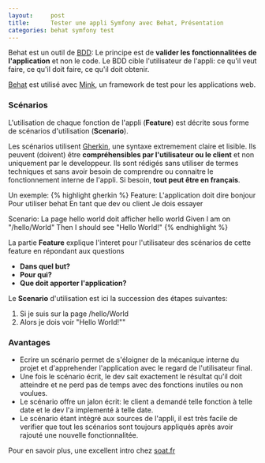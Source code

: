 ```yaml
---
layout:     post
title:      Tester une appli Symfony avec Behat, Présentation
categories: behat symfony test
---
```


Behat est un outil de [BDD]: Le principe est de **valider les fonctionnalitées de l'application** et non le code. Le BDD cible l'utilisateur de l'appli: ce qu'il veut faire, ce qu'il doit faire, ce qu'il doit obtenir.

[Behat] est utilisé avec [Mink], un framework de test pour les applications web.

[BDD]: http://en.wikipedia.org/wiki/Behavior-driven_development
[Behat]: http://behat.org/
[Mink]: http://mink.behat.org/

### Scénarios

L'utilisation de chaque fonction de l'appli (**Feature**) est décrite sous forme de scénarios d'utilisation (**Scenario**).

Les scénarios utilisent [Gherkin], une syntaxe extremement claire et lisible. 
Ils peuvent (doivent) être **compréhensibles par l'utilisateur ou le client** et non uniquement par le developpeur.
Ils sont rédigés sans utiliser de termes techniques et sans avoir besoin de comprendre ou connaitre le fonctionnement interne de l'appli.
Si besoin, **tout peut être en français**.

Un exemple:
{% highlight gherkin %}
Feature: L'application doit dire bonjour
  Pour utiliser behat
  En tant que dev ou client
  Je dois essayer

Scenario: La page hello world doit afficher hello world
  Given I am on "/hello/World"
   Then I should see "Hello World!"
{% endhighlight %}

La partie **Feature** explique l'interet pour l'utilisateur des scénarios de cette feature en répondant aux questions 
* **Dans quel but?**
* **Pour qui?**
* **Que doit apporter l'application?**

Le **Scenario** d'utilisation est ici la succession des étapes suivantes:
1. Si je suis sur la page /hello/World
2. Alors je dois voir "Hello World!""

[Gherkin]: http://docs.behat.org/guides/1.gherkin.html

### Avantages

* Ecrire un scénario permet de s'éloigner de la mécanique interne du projet et d'apprehender l'application avec le regard de l'utilisateur final.
* Une fois le scénario écrit, le dev sait exactement le résultat qu'il doit atteindre et ne perd pas de temps avec des fonctions inutiles ou non voulues.
* Le scénario offre un jalon écrit: le client a demandé telle fonction à telle date et le dev l'a implementé à telle date.
* Le scénario étant intégré aux sources de l'appli, il est très facile de verifier que tout les scénarios sont toujours appliqués après avoir rajouté une nouvelle fonctionnalitée.

Pour en savoir plus, une excellent intro chez [soat.fr](http://blog.soat.fr/2011/06/introduction-au-behavior-driven-development/)
